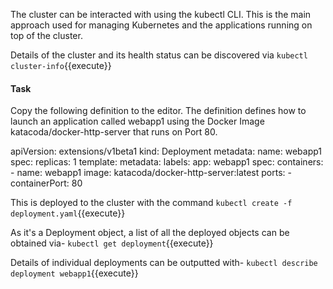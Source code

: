 The cluster can be interacted with using the kubectl CLI. This is the main approach used for managing Kubernetes and the applications running on top of the cluster.

Details of the cluster and its health status can be discovered via 
`kubectl cluster-info`{{execute}}

#### Task
Copy the following definition to the editor. The definition defines how to launch an application called webapp1 using the Docker Image katacoda/docker-http-server that runs on Port 80.

apiVersion: extensions/v1beta1
kind: Deployment
metadata:
  name: webapp1
spec:
  replicas: 1
  template:
    metadata:
      labels:
        app: webapp1
    spec:
      containers:
      - name: webapp1
        image: katacoda/docker-http-server:latest
        ports:
        - containerPort: 80

This is deployed to the cluster with the command
`kubectl create -f deployment.yaml`{{execute}}

As it's a Deployment object, a list of all the deployed objects can be obtained via-
`kubectl get deployment`{{execute}}

Details of individual deployments can be outputted with-
`kubectl describe deployment webapp1`{{execute}}

